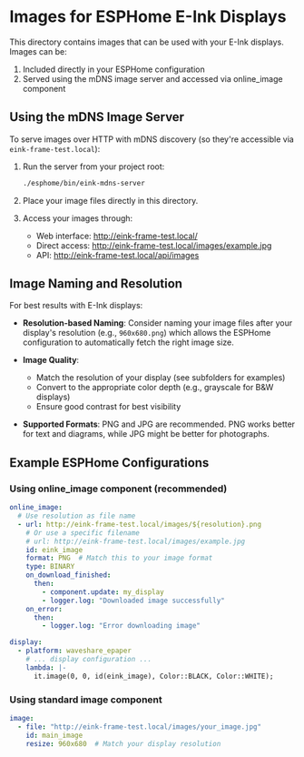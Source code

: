 # Images for ESPHome E-Ink Displays

This directory contains images that can be used with your E-Ink displays. Images can be:

1. Included directly in your ESPHome configuration
2. Served using the mDNS image server and accessed via online_image component

## Using the mDNS Image Server

To serve images over HTTP with mDNS discovery (so they're accessible via `eink-frame-test.local`):

1. Run the server from your project root:
   ```bash
   ./esphome/bin/eink-mdns-server
   ```

2. Place your image files directly in this directory.

3. Access your images through:
   - Web interface: http://eink-frame-test.local/
   - Direct access: http://eink-frame-test.local/images/example.jpg
   - API: http://eink-frame-test.local/api/images

## Image Naming and Resolution

For best results with E-Ink displays:

- **Resolution-based Naming**: Consider naming your image files after your display's resolution (e.g., `960x680.png`) which allows the ESPHome configuration to automatically fetch the right image size.

- **Image Quality**:
  - Match the resolution of your display (see subfolders for examples)
  - Convert to the appropriate color depth (e.g., grayscale for B&W displays)
  - Ensure good contrast for best visibility

- **Supported Formats**: PNG and JPG are recommended. PNG works better for text and diagrams, while JPG might be better for photographs.

## Example ESPHome Configurations

### Using online_image component (recommended)

```yaml
online_image:
  # Use resolution as file name
  - url: http://eink-frame-test.local/images/${resolution}.png
    # Or use a specific filename
    # url: http://eink-frame-test.local/images/example.jpg
    id: eink_image
    format: PNG  # Match this to your image format
    type: BINARY
    on_download_finished:
      then:
        - component.update: my_display
        - logger.log: "Downloaded image successfully"
    on_error:
      then:
        - logger.log: "Error downloading image"

display:
  - platform: waveshare_epaper
    # ... display configuration ...
    lambda: |-
      it.image(0, 0, id(eink_image), Color::BLACK, Color::WHITE);
```

### Using standard image component

```yaml
image:
  - file: "http://eink-frame-test.local/images/your_image.jpg"
    id: main_image
    resize: 960x680  # Match your display resolution
``` 